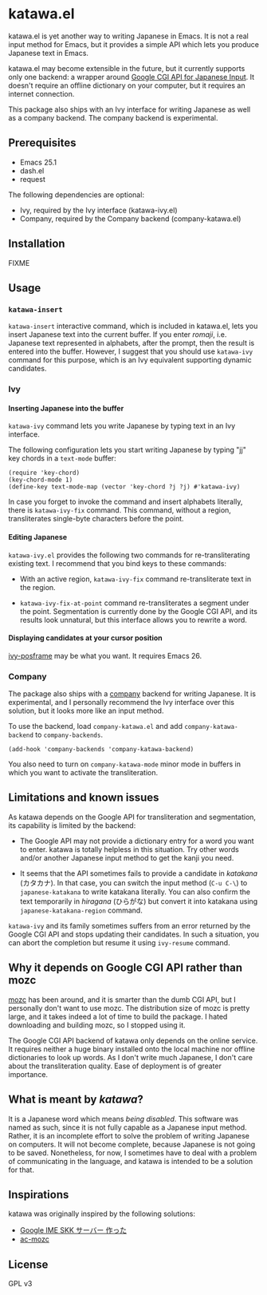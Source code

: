 # katawa.el

katawa.el is yet another way to writing Japanese in Emacs. It is not a real
input method for Emacs, but it provides a simple API which lets you produce
Japanese text in Emacs.

katawa.el may become extensible in the future, but it currently supports
only one backend: a wrapper around [Google CGI API for Japanese Input][google_cgiapi]. 
It doesn't require an offline dictionary on your computer, but it requires
an internet connection.

[google_cgiapi]: https://www.google.co.jp/ime/cgiapi.html

This package also ships with an Ivy interface for writing Japanese as well as
a company backend. The company backend is experimental.

## Prerequisites

- Emacs 25.1
- dash.el
- request

The following dependencies are optional:

- Ivy, required by the Ivy interface (katawa-ivy.el)
- Company, required by the Company backend (company-katawa.el)

## Installation

FIXME

## Usage

### `katawa-insert`

`katawa-insert` interactive command, which is included in katawa.el, lets you
insert Japanese text into the current buffer. If you enter *romaji*, i.e.
Japanese text represented in alphabets, after the prompt, then the result
is entered into the buffer. However, I suggest that you should use `katawa-ivy`
command for this purpose, which is an Ivy equivalent supporting dynamic
candidates.

### Ivy

#### Inserting Japanese into the buffer

`katawa-ivy` command lets you write Japanese by typing text in an Ivy interface.

The following configuration lets you start writing Japanese by typing "jj"
key chords in a `text-mode` buffer:

``` emacs-lisp
(require 'key-chord)
(key-chord-mode 1)
(define-key text-mode-map (vector 'key-chord ?j ?j) #'katawa-ivy)
```

In case you forget to invoke the command and insert alphabets literally,
there is `katawa-ivy-fix` command. This command, without a region, transliterates
single-byte characters before the point. 

#### Editing Japanese

`katawa-ivy.el` provides the following two commands for re-transliterating
existing text. I recommend that you bind keys to these commands:

- With an active region, `katawa-ivy-fix` command re-transliterate text
  in the region.

- `katawa-ivy-fix-at-point` command re-transliterates a segment under
  the point. Segmentation is currently done by the Google CGI API, and
  its results look unnatural, but this interface allows you to rewrite
  a word.

#### Displaying candidates at your cursor position

[ivy-posframe](https://github.com/tumashu/ivy-posframe) may be what you want.
It requires Emacs 26.

### Company

The package also ships with a [company](https://github.com/company-mode/company-mode)
backend for writing Japanese. It is experimental, and I personally recommend
the Ivy interface over this solution, but it looks more like an input method.

To use the backend, load `company-katawa.el` and add `company-katawa-backend`
to `company-backends`.

``` emacs-lisp
(add-hook 'company-backends 'company-katawa-backend)
```

You also need to turn on `company-katawa-mode` minor mode in buffers in which
you want to activate the transliteration. 

## Limitations and known issues

As katawa depends on the Google API for transliteration and segmentation,
its capability is limited by the backend:

- The Google API may not provide a dictionary entry for a word you want to
  enter. katawa is totally helpless in this situation. Try other words and/or
  another Japanese input method to get the kanji you need.

- It seems that the API sometimes fails to provide a candidate in *katakana*
  (カタカナ). In that case, you can switch the input method (`C-u C-\`) to
  `japanese-katakana` to write katakana literally. You can also confirm
  the text temporarily in *hiragana* (ひらがな) but convert it into katakana using
  `japanese-katakana-region` command.
  
`katawa-ivy` and its family sometimes suffers from an error returned by the
Google CGI API and stops updating their candidates. In such a situation, you
can abort the completion but resume it using `ivy-resume` command.

## Why it depends on Google CGI API rather than mozc

[mozc](https://github.com/google/mozc) has been around, and it is smarter than
the dumb CGI API, but I personally don't want to use mozc. The distribution size
of mozc is pretty large, and it takes indeed a lot of time to build the package. 
I hated downloading and building mozc, so I stopped using it.

The Google CGI API backend of katawa only depends on the online service.
It requires neither a huge binary installed onto the local machine nor offline
dictionaries to look up words. As I don't write much Japanese, I don't care
about the transliteration quality. Ease of deployment is of greater importance.

## What is meant by *katawa*?

It is a Japanese word which means *being disabled*. This software was named
as such, since it is not fully capable as a Japanese input method.
Rather, it is an incomplete effort to solve the problem of writing Japanese
on computers. 
It will not become complete, because Japanese is not going to be saved. 
Nonetheless, for now, I sometimes have to deal with a problem of communicating
in the language, and katawa is intended to be a solution for that.

## Inspirations

katawa was originally inspired by the following solutions:

- [Google IME SKK サーバー 作った](http://blog.sushi.money/entry/20110421/1303274561)
- [ac-mozc](https://github.com/igjit/ac-mozc)

## License

GPL v3
